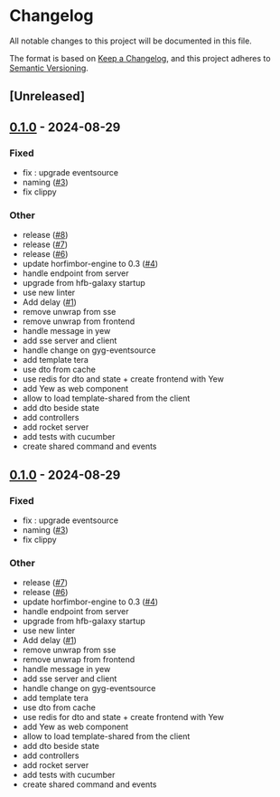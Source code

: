 # Changelog
All notable changes to this project will be documented in this file.

The format is based on [Keep a Changelog](https://keepachangelog.com/en/1.0.0/),
and this project adheres to [Semantic Versioning](https://semver.org/spec/v2.0.0.html).

## [Unreleased]

## [0.1.0](https://github.com/horfimbor/horfimbor-template/releases/tag/template-server-v0.1.0) - 2024-08-29

### Fixed
- fix : upgrade eventsource
- naming ([#3](https://github.com/horfimbor/horfimbor-template/pull/3))
- fix clippy

### Other
- release ([#8](https://github.com/horfimbor/horfimbor-template/pull/8))
- release ([#7](https://github.com/horfimbor/horfimbor-template/pull/7))
- release ([#6](https://github.com/horfimbor/horfimbor-template/pull/6))
- update horfimbor-engine to 0.3 ([#4](https://github.com/horfimbor/horfimbor-template/pull/4))
- handle endpoint from server
- upgrade from hfb-galaxy startup
- use new linter
- Add delay ([#1](https://github.com/horfimbor/horfimbor-template/pull/1))
- remove unwrap from sse
- remove unwrap from frontend
- handle message in yew
- add sse server and client
- handle change on gyg-eventsource
- add template tera
- use dto from cache
- use redis for dto and state + create frontend with Yew
- add Yew as web component
- allow to load template-shared from the client
- add dto beside state
- add controllers
- add rocket server
- add tests with cucumber
- create shared command and events

## [0.1.0](https://github.com/horfimbor/horfimbor-template/releases/tag/template-server-v0.1.0) - 2024-08-29

### Fixed
- fix : upgrade eventsource
- naming ([#3](https://github.com/horfimbor/horfimbor-template/pull/3))
- fix clippy

### Other
- release ([#7](https://github.com/horfimbor/horfimbor-template/pull/7))
- release ([#6](https://github.com/horfimbor/horfimbor-template/pull/6))
- update horfimbor-engine to 0.3 ([#4](https://github.com/horfimbor/horfimbor-template/pull/4))
- handle endpoint from server
- upgrade from hfb-galaxy startup
- use new linter
- Add delay ([#1](https://github.com/horfimbor/horfimbor-template/pull/1))
- remove unwrap from sse
- remove unwrap from frontend
- handle message in yew
- add sse server and client
- handle change on gyg-eventsource
- add template tera
- use dto from cache
- use redis for dto and state + create frontend with Yew
- add Yew as web component
- allow to load template-shared from the client
- add dto beside state
- add controllers
- add rocket server
- add tests with cucumber
- create shared command and events
